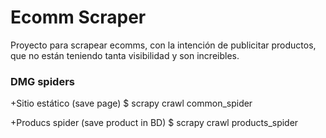 # Ecomm Scraper
Proyecto para scrapear ecomms, con la intención de publicitar productos, que no están teniendo tanta visibilidad y son increibles.

### DMG spiders
+Sitio estático (save page)
$ scrapy crawl common_spider

+Producs spider (save product in BD)
$ scrapy crawl products_spider